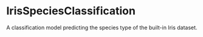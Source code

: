 # IrisSpeciesClassification
A classification model predicting the species type of the built-in Iris dataset.
